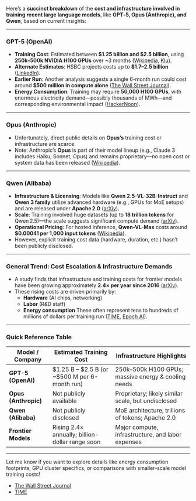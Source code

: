 Here’s a **succinct breakdown** of the **cost and infrastructure involved in training recent large language models**, like **GPT‑5, Opus (Anthropic), and Qwen**, based on current insights:

---

### GPT-5 (OpenAI)

- **Training Cost**: Estimated between **\$1.25 billion and \$2.5 billion**, using **250k–500k NVIDIA H100 GPUs** over \~3 months ([Wikipedia][1], [Klu][2]).
- **Alternate Estimates**: HSBC projects costs up to **\$1.7–2.5 billion** ([LinkedIn][3]).
- **Earlier Run**: Another analysis suggests a single 6-month run could cost around **\$500 million in compute alone** ([The Wall Street Journal][4]).
- **Energy Consumption**: Training may require **50,000 H100 GPUs**, with enormous electricity demand—possibly thousands of MWh—and corresponding environmental impact ([HackerNoon][5]).

---

### Opus (Anthropic)

- Unfortunately, direct public details on **Opus’s** training cost or infrastructure are scarce.
- Note: Anthropic’s **Opus** is part of their model lineup (e.g., Claude 3 includes Haiku, Sonnet, Opus) and remains proprietary—no open cost or system data has been released ([Wikipedia][1]).

---

### Qwen (Alibaba)

- **Infrastructure & Licensing**: Models like **Qwen 2.5-VL-32B-Instruct** and **Qwen 3 family** utilize advanced hardware (e.g., GPUs for MoE setups) and are released under **Apache 2.0** ([arXiv][6]).
- **Scale**: Training involved huge datasets (up to **18 trillion tokens** for Qwen 2.5)—the scale suggests significant compute demand ([arXiv][6]).
- **Operational Pricing**: For hosted inference, **Qwen-VL-Max** costs around **\$0.00041 per 1,000 input tokens** ([Wikipedia][7]).
- However, explicit training cost data (hardware, duration, etc.) hasn’t been publicly disclosed.

---

### General Trend: Cost Escalation & Infrastructure Demands

- A study finds that infrastructure and training costs for frontier models have been growing approximately **2.4× per year since 2016** ([arXiv][8]).
- These rising costs are driven primarily by:
  - **Hardware** (AI chips, networking)
  - **Labor** (R\&D staff)
  - **Energy consumption**
    These often represent tens to hundreds of millions of dollars per training run ([TIME][9], [Epoch AI][10]).

---

### Quick Reference Table

| Model / Company      | Estimated Training Cost                           | Infrastructure Highlights                           |
| -------------------- | ------------------------------------------------- | --------------------------------------------------- |
| **GPT-5 (OpenAI)**   | \$1.25 B – \$2.5 B (or \~\$500 M per 6-month run) | 250k–500k H100 GPUs; massive energy & cooling needs |
| **Opus (Anthropic)** | Not publicly available                            | Proprietary; likely similar scale, but undisclosed  |
| **Qwen (Alibaba)**   | Not publicly disclosed                            | MoE architecture; trillions of tokens; Apache 2.0   |
| **Frontier Models**  | Rising 2.4× annually; billion-dollar range soon   | Major compute, infrastructure, and labor expenses   |

---

Let me know if you want to explore details like energy consumption footprints, GPU cluster specifics, or comparisons with smaller-scale model training costs!

- [The Wall Street Journal](https://www.wsj.com/tech/ai/openai-gpt5-orion-delays-639e7693?utm_source=chatgpt.com)
- [TIME](https://time.com/6984292/cost-artificial-intelligence-compute-epoch-report/?utm_source=chatgpt.com)

[1]: https://en.wikipedia.org/wiki/List_of_large_language_models?utm_source=chatgpt.com 'List of large language models'
[2]: https://klu.ai/glossary/openai-gpt-5?utm_source=chatgpt.com 'OpenAI GPT-5 - Klu.ai'
[3]: https://www.linkedin.com/posts/jeremyprasetyo_leaked-chatgpt-5-will-cost-up-to-25-billion-activity-7201898490275254273-8BQq?utm_source=chatgpt.com 'Leaked: ChatGPT-5 will cost up to $2.5 billion to train - LinkedIn'
[4]: https://www.wsj.com/tech/ai/openai-gpt5-orion-delays-639e7693?utm_source=chatgpt.com 'The Next Great Leap in AI Is Behind Schedule and Crazy Expensive'
[5]: https://hackernoon.com/ais-dirty-secret-the-energy-cost-of-training-the-next-gpt-5?utm_source=chatgpt.com "AI's Dirty Secret: The Energy Cost of Training the Next GPT-5"
[6]: https://arxiv.org/abs/2412.15115?utm_source=chatgpt.com 'Qwen2.5 Technical Report'
[7]: https://en.wikipedia.org/wiki/Qwen?utm_source=chatgpt.com 'Qwen'
[8]: https://arxiv.org/abs/2405.21015?utm_source=chatgpt.com 'The rising costs of training frontier AI models'
[9]: https://time.com/6984292/cost-artificial-intelligence-compute-epoch-report/?utm_source=chatgpt.com 'The Billion-Dollar Price Tag of Building AI'
[10]: https://epoch.ai/blog/how-much-does-it-cost-to-train-frontier-ai-models?utm_source=chatgpt.com 'How Much Does It Cost to Train Frontier AI Models? | Epoch AI'
